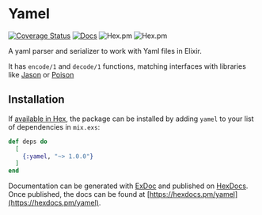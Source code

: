 # Yamel

[![Coverage Status](https://coveralls.io/repos/github/GPrimola/yamel/badge.svg?branch=master)](https://coveralls.io/github/GPrimola/yamel?branch=master)
[![Docs](https://img.shields.io/badge/api-docs-yellow.svg?style=flat)](https://hexdocs.pm/yamel)
![Hex.pm](https://img.shields.io/hexpm/v/yamel)
![Hex.pm](https://img.shields.io/hexpm/dt/yamel)

A yaml parser and serializer to work with Yaml files in Elixir.

It has `encode/1` and `decode/1` functions, matching interfaces with libraries like [Jason](https://github.com/michalmuskala/jason) or [Poison](https://github.com/devinus/poison)

## Installation

If [available in Hex](https://hex.pm/docs/publish), the package can be installed
by adding `yamel` to your list of dependencies in `mix.exs`:

```elixir
def deps do
  [
    {:yamel, "~> 1.0.0"}
  ]
end
```

Documentation can be generated with [ExDoc](https://github.com/elixir-lang/ex_doc)
and published on [HexDocs](https://hexdocs.pm). Once published, the docs can
be found at [https://hexdocs.pm/yamel](https://hexdocs.pm/yamel).
